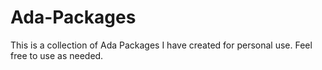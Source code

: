 # Ada-Packages
This is a collection of Ada Packages I have created for personal use. Feel free to use as needed.
